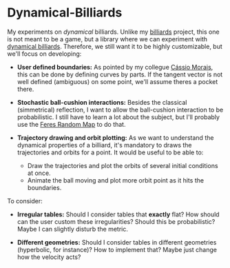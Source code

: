 # Dynamical-Billiards

My experiments on _dynamical_ billiards. Unlike my [billiards](https://github.com/YGVilela/Billiards) project, this one is not meant to be a game, but a library where we can experiment with [dynamical billiards](https://en.wikipedia.org/wiki/Dynamical_billiards). Therefore, we still want it to be highly customizable, but we'll focus on developing:

- **User defined boundaries:** As pointed by my collegue [Cássio Morais](http://lattes.cnpq.br/2976593974420571), this can be done by defining curves by parts. If the tangent vector is not well defined (ambiguous) on some point, we'll assume theres a pocket there.

- **Stochastic ball-cushion interactions:** Besides the classical (simmetrical) reflection, I want to allow the ball-cushion interaction to be probabilistic. I still have to learn a lot about the subject, but I'll probably use the [Feres Random Map](https://arxiv.org/pdf/2005.01892.pdf) to do that.

- **Trajectory drawing and orbit plotting:** As we want to understand the dynamical properties of a billiard, it's mandatory to draws the trajectories and orbits for a point. It would be useful to be able to:

  - Draw the trajectories and plot the orbits of several initial conditions at once.
  - Animate the ball moving and plot more orbit point as it hits the boundaries.

To consider:

- **Irregular tables:** Should I consider tables that **exactly** flat? How should can the user custom these irregularities? Should this be probabilistic? Maybe I can slightly disturb the metric.

- **Different geometries:** Should I consider tables in different geometries (hyperbolic, for instance)? How to implement that? Maybe just change how the velocity acts?
